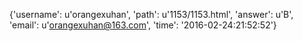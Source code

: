 {'username': u'orangexuhan', 'path': u'1153/1153.html', 'answer': u'B', 'email': u'orangexuhan@163.com', 'time': '2016-02-24:21:52:52'}